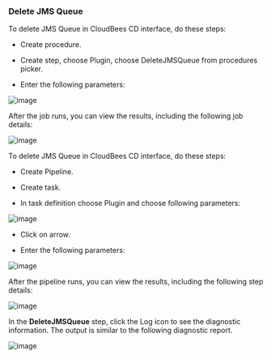 ### Delete JMS Queue

To delete JMS Queue in CloudBees CD interface, do these steps:

* Create procedure.

* Create step, choose Plugin, choose DeleteJMSQueue from procedures
picker.

* Enter the following parameters: 

![image](images/DeleteJMSQueue/ProcedureConfig.png)


After the job runs, you can view the results, including the following
job details:

![image](images/DeleteJMSQueue/ProcedureResult.png)

To delete JMS Queue in CloudBees CD interface, do these steps:

* Create Pipeline.

* Create task.

* In task definition choose Plugin and choose following parameters:

![image](images/DeleteJMSQueue/PipelinePicker.png)

* Click on arrow.

* Enter the following parameters: 

![image](images/DeleteJMSQueue/PipelineConfig.png)


After the pipeline runs, you can view the results, including the
following step details:

![image](images/DeleteJMSQueue/PipelineResult.png)

In the **DeleteJMSQueue** step, click the Log icon to see the
diagnostic information. The output is similar to the following
diagnostic report.

![image](images/DeleteJMSQueue/ProcedureLog.png)
